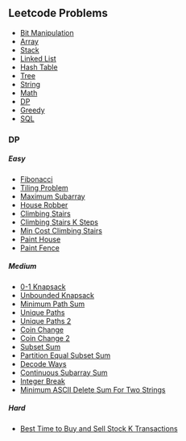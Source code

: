 ## Leetcode Problems

- [Bit Manipulation]()
- [Array]()
- [Stack]()
- [Linked List]()
- [Hash Table]()
- [Tree]()
- [String]()
- [Math]()
- [DP](#dp)
- [Greedy]()
- [SQL]()

### DP

##### Easy

- [Fibonacci](java/src/Medium/DP/Fibonacci.java)
- [Tiling Problem](java/src/Easy/DP/TilingProblem.java)
- [Maximum Subarray](java/src/Easy/DP/MaximumSubarray.java)
- [House Robber](java/src/Easy/DP/HouseRobber.java)
- [Climbing Stairs](java/src/Easy/DP/ClimbingStairs.java)
- [Climbing Stairs K Steps](java/src/Easy/DP/ClimbingStairsKSteps.java)
- [Min Cost Climbing Stairs](java/src/Easy/DP/MinCostClimbingStairs.java)
- [Paint House](java/src/Easy/DP/PaintHouse.java)
- [Paint Fence](java/src/Easy/DP/PaintFence.java)

##### Medium

- [0-1 Knapsack](java/src/Medium/DP/Knapsack01.java)
- [Unbounded Knapsack](java/src/Medium/DP/UnboundedKnapsack.java)
- [Minimum Path Sum](java/src/Medium/DP/MinimumPathSum.java)
- [Unique Paths](java/src/Medium/DP/UniquePaths.java)
- [Unique Paths 2](java/src/Medium/DP/UniquePathsII.java)
- [Coin Change](java/src/Medium/DP/CoinChange.java)
- [Coin Change 2](java/src/Medium/DP/CoinChange2.java)
- [Subset Sum](java/src/Medium/DP/SubsetSum.java)
- [Partition Equal Subset Sum](java/src/Medium/DP/PartitionEqualSubsetSum.java)
- [Decode Ways](java/src/Medium/DP/DecodeWays.java)
- [Continuous Subarray Sum](java/src/Medium/DP/ContinuousSubarraySum.java)
- [Integer Break](java/src/Medium/DP/IntegerBreak.java)
- [Minimum ASCII Delete Sum For Two Strings](java/src/Medium/DP/MinimumASCIIDeleteSumForTwoStrings.java)

##### Hard

- [Best Time to Buy and Sell Stock K Transactions](java/src/Hard/DP/BestTimetoBuyandSellStockIV.java)
